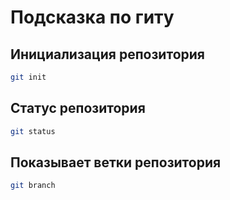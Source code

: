 # Подсказка по гиту

## Инициализация репозитория

```sh
git init
```

## Статус репозитория

```sh
git status
```

## Показывает ветки репозитория

```sh
git branch
```
